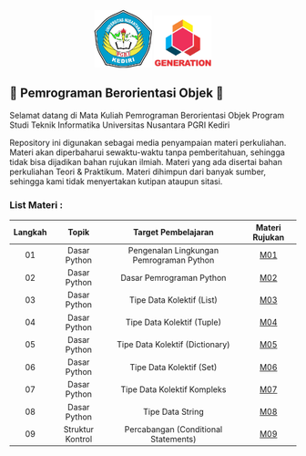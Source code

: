<p align="center">
  <img width="20%" src="./assets/Logo-UNP-Kediri-terbaru-2023.png">   
  <img width="20%" src="./assets/LOGO GENERATION.png"><br/>
</p>

## 🎉 Pemrograman Berorientasi Objek 🎉

Selamat datang di Mata Kuliah Pemrograman Berorientasi Objek
Program Studi Teknik Informatika
Universitas Nusantara PGRI Kediri

Repository ini digunakan sebagai media penyampaian materi perkuliahan.
Materi akan diperbaharui sewaktu-waktu tanpa pemberitahuan, sehingga tidak bisa dijadikan bahan rujukan ilmiah.
Materi yang ada disertai bahan perkuliahan Teori & Praktikum.
Materi dihimpun dari banyak sumber, sehingga kami tidak menyertakan kutipan ataupun sitasi.

### List Materi :
|Langkah|Topik|Target Pembelajaran|Materi Rujukan|
|:-:|:-:|:-:|:-:|
|01|Dasar Python|Pengenalan Lingkungan Pemrograman Python|[M01](M01/README.md)|
|02|Dasar Python|Dasar Pemrograman Python|[M02](M02/README.md)|
|03|Dasar Python|Tipe Data Kolektif (List)|[M03](M03/README.md)|
|04|Dasar Python|Tipe Data Kolektif (Tuple)|[M04](M04/README.md)|
|05|Dasar Python|Tipe Data Kolektif (Dictionary)|[M05](M05/README.md)|
|06|Dasar Python|Tipe Data Kolektif (Set)|[M06](M06/README.md)|
|07|Dasar Python|Tipe Data Kolektif Kompleks|[M07](M07/README.md)|
|08|Dasar Python|Tipe Data String|[M08](M08/README.md)|
|09|Struktur Kontrol|Percabangan (Conditional Statements)|[M09](M09/README.md)|
